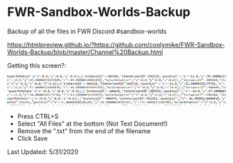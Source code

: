 # FWR-Sandbox-Worlds-Backup
Backup of all the files in FWR Discord #sandbox-worlds

https://htmlpreview.github.io/?https://github.com/coolymike/FWR-Sandbox-Worlds-Backup/blob/master/Channel%20Backup.html

Getting this screen?:

![Screenshot of FWR file](https://raw.githubusercontent.com/coolymike/FWR-Sandbox-Worlds-Backup/master/image.png)
* Press CTRL+S
* Select "All Files" at the bottom (Not Text Document!)
* Remove the ".txt" from the end of the filename
* Click Save

Last Updated: 5/31/2020
